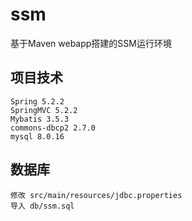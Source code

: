 # ssm
基于Maven webapp搭建的SSM运行环境

## 项目技术
    Spring 5.2.2
    SpringMVC 5.2.2
    Mybatis 3.5.3
    commons-dbcp2 2.7.0
    mysql 8.0.16

## 数据库
    修改 src/main/resources/jdbc.properties    
    导入 db/ssm.sql
